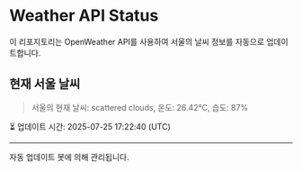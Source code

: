 
# Weather API Status

이 리포지토리는 OpenWeather API를 사용하여 서울의 날씨 정보를 자동으로 업데이트합니다.

## 현재 서울 날씨
> 서울의 현재 날씨: scattered clouds, 온도: 26.42°C, 습도: 87%

⏳ 업데이트 시간: 2025-07-25 17:22:40 (UTC)

---
자동 업데이트 봇에 의해 관리됩니다.
